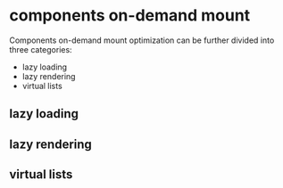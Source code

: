 # components on-demand mount 

Components on-demand mount optimization can be further divided into three categories: 
- lazy loading
- lazy rendering
- virtual lists

## lazy loading

## lazy rendering

## virtual lists